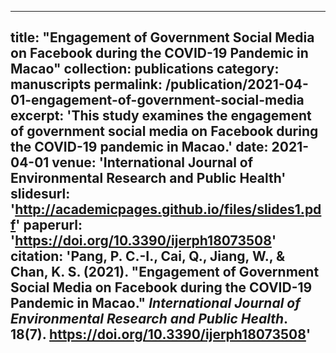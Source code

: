 
---
title: "Engagement of Government Social Media on Facebook during the COVID-19 Pandemic in Macao"
collection: publications
category: manuscripts
permalink: /publication/2021-04-01-engagement-of-government-social-media
excerpt: 'This study examines the engagement of government social media on Facebook during the COVID-19 pandemic in Macao.'
date: 2021-04-01
venue: 'International Journal of Environmental Research and Public Health'
slidesurl: 'http://academicpages.github.io/files/slides1.pdf'
paperurl: 'https://doi.org/10.3390/ijerph18073508'
citation: 'Pang, P. C.-I., Cai, Q., Jiang, W., & Chan, K. S. (2021). &quot;Engagement of Government Social Media on Facebook during the COVID-19 Pandemic in Macao.&quot; <i>International Journal of Environmental Research and Public Health</i>. 18(7). https://doi.org/10.3390/ijerph18073508'
---
